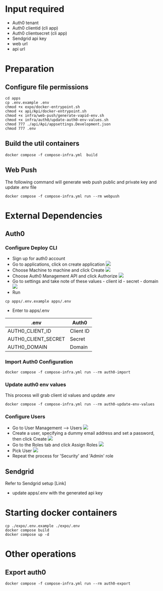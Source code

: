 # Input required

- Auth0 tenant
- Auth0 clientid (cli app)
- Auth0 clientsecret (cli app)
- Sendgrid api key
- web url
- api url

# Preparation

## Configure file permissions

```
cd apps
cp .env.example .env
chmod +x expo/docker-entrypoint.sh
chmod +x api/Api/docker-entrypoint.sh
chmod +x infra/web-push/generate-vapid-env.sh
chmod +x infra/auth0/update-auth0-env-values.sh
chmod 777 ./api/Api/appsettings.Development.json
chmod 777 .env
```

## Build the util containers

```
docker compose -f compose-infra.yml  build
```

## Web Push

The following command will generate web push public and private key and update .env file

```
docker compose -f compose-infra.yml run --rm webpush
```

# External Dependencies

## Auth0

### Configure Deploy CLI

- Sign up for auth0 account
- Go to applications, click on create application
  ![](assets/auth0-createapp-1.png)
- Choose Machine to machine and click Create
  ![](assets/auth0-createapp-2.png)
- Choose Auth0 Management API and click Authorize
  ![](assets/auth0-createapp-3.png)
- Go to settings and take note of these values - client id - secret - domain
  ![](assets/auth0-createapp-4.png)
- Run

```
cp apps/.env.example apps/.env
```

- Enter to apps/.env

| .env                | Auth0     |
| ------------------- | --------- |
| AUTH0_CLIENT_ID     | Client ID |
| AUTH0_CLIENT_SECRET | Secret    |
| AUTH0_DOMAIN        | Domain    |

### Import Auth0 Configuration

```
docker compose -f compose-infra.yml run --rm auth0-import
```

### Update auth0 env values

This process will grab client id values and update .env

```
docker compose -f compose-infra.yml run --rm auth0-update-env-values
```

### Configure Users

- Go to User Management --> Users
  ![](assets/auth0-usermanagement-1.png)
- Create a user, specifying a dummy email address and set a password, then click Create
  ![](assets/auth0-usermanagement-2.png)
- Go to the Roles tab and click Assign Roles
  ![](assets/auth0-usermanagement-3.png)
- Pick User
  ![](assets/auth0-usermanagement-4.png)
- Repeat the process for 'Security' and 'Admin' role

## Sendgrid

Refer to Sendgrid setup [Link]

- update apps/.env with the generated api key

# Starting docker containers

```
cp ./expo/.env.example ./expo/.env
docker compose build
docker compose up -d
```

# Other operations

## Export auth0

```
docker compose -f compose-infra.yml run --rm auth0-export
```
